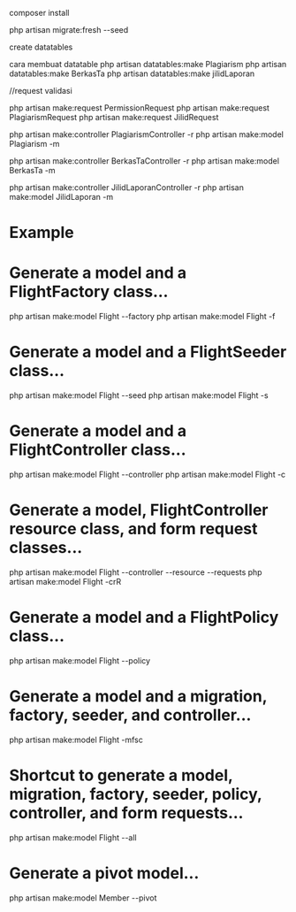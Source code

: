 composer install

php artisan migrate:fresh --seed

create datatables

cara membuat datatable
php artisan datatables:make Plagiarism
php artisan datatables:make BerkasTa
php artisan datatables:make jilidLaporan


//request validasi

php artisan make:request PermissionRequest
php artisan make:request PlagiarismRequest
php artisan make:request JilidRequest


php artisan make:controller PlagiarismController -r
php artisan make:model Plagiarism -m 

php artisan make:controller BerkasTaController -r
php artisan make:model BerkasTa -m 

php artisan make:controller JilidLaporanController -r
php artisan make:model JilidLaporan -m 



# Example

# Generate a model and a FlightFactory class...
php artisan make:model Flight --factory
php artisan make:model Flight -f
 
# Generate a model and a FlightSeeder class...
php artisan make:model Flight --seed
php artisan make:model Flight -s
 
# Generate a model and a FlightController class...
php artisan make:model Flight --controller
php artisan make:model Flight -c
 
# Generate a model, FlightController resource class, and form request classes...
php artisan make:model Flight --controller --resource --requests
php artisan make:model Flight -crR
 
# Generate a model and a FlightPolicy class...
php artisan make:model Flight --policy
 
# Generate a model and a migration, factory, seeder, and controller...
php artisan make:model Flight -mfsc
 
# Shortcut to generate a model, migration, factory, seeder, policy, controller, and form requests...
php artisan make:model Flight --all
 
# Generate a pivot model...
php artisan make:model Member --pivot



